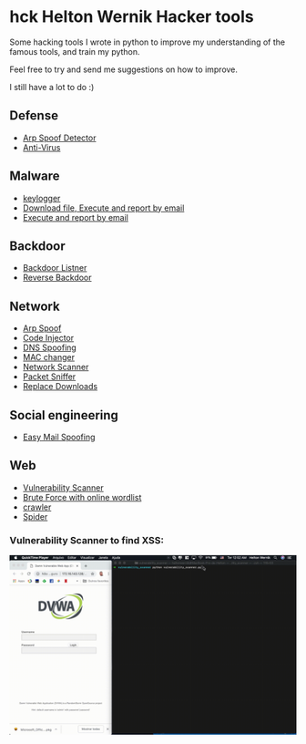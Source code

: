 # hck Helton Wernik Hacker tools 

Some hacking tools I wrote in python to improve my understanding of the famous tools, and train my python.

Feel free to try and send me suggestions on how to improve.

I still have a lot to do :)


## Defense
- [Arp Spoof Detector](Defense/arp_spoof_detector.py)
- [Anti-Virus](Defense/anti_virus.py)
## Malware
- [keylogger](malware/keylogger)
- [Download file, Execute and report by email](malware/download_execute_report.py)
- [Execute and report by email](malware/execute_and_report.py)
## Backdoor
- [Backdoor Listner](complete-tools/Backdoor/listener.py)
- [Reverse Backdoor](complete-tools/Backdoor/reverse_backdoor.py)
## Network
- [Arp Spoof](network_tools/arp_spoof.py)
- [Code Injector](network_tools/code_injector.py)
- [DNS Spoofing](network_tools/dns_spoof.py)
- [MAC changer](network_tools/mac_changer.py)
- [Network Scanner](network_tools/network_scanner.py)
- [Packet Sniffer](network_tools/packet_sniffer.py)
- [Replace Downloads](network_tools/replace_downolads.py)
## Social engineering
- [Easy Mail Spoofing](Social/easy_spoofing_mail.py)
## Web
- [Vulnerability Scanner](complete-tools/vulnerability_scanner)
- [Brute Force with online wordlist](web_tools/bruteforce.py)
- [crawler](web_tools/crawler.py)
- [Spider](web_tools/spider.py)


### Vulnerability Scanner to find XSS:
![](vuln-scanner-XSS.gif)